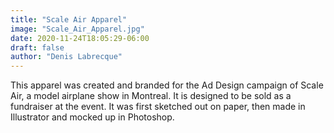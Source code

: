 ```yaml
---
title: "Scale Air Apparel"
image: "Scale_Air_Apparel.jpg"
date: 2020-11-24T18:05:29-06:00
draft: false
author: "Denis Labrecque"
---
```

This apparel was created and branded for the Ad Design campaign of Scale Air, a model airplane show in Montreal. It is designed to be sold as a fundraiser at the event. It was first sketched out on paper, then made in Illustrator and mocked up in Photoshop.